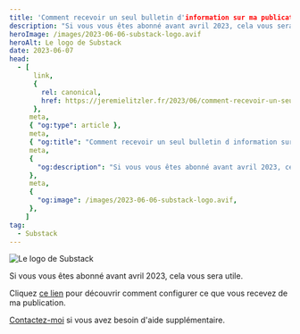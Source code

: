 ```yaml
---
title: 'Comment recevoir un seul bulletin d'information sur ma publication'
description: "Si vous vous êtes abonné avant avril 2023, cela vous sera utile."
heroImage: /images/2023-06-06-substack-logo.avif
heroAlt: Le logo de Substack
date: 2023-06-07
head:
  - [
      link,
      {
        rel: canonical,
        href: https://jeremielitzler.fr/2023/06/comment-recevoir-un-seul-bulletin-d-information-sur-ma-publication,
      },
     meta,
     { "og:type": article },
     meta,
     { "og:title": "Comment recevoir un seul bulletin d information sur ma publication" },
     meta,
     {
       "og:description": "Si vous vous êtes abonné avant avril 2023, cela vous sera utile.",
     },
     meta,
     {
       "og:image": /images/2023-06-06-substack-logo.avif,
     },
    ]
tag:
  - Substack
---
```


![Le logo de Substack](/images/2023-06-06-substack-logo.avif)

Si vous vous êtes abonné avant avril 2023, cela vous sera utile.

<!-- more -->

Cliquez [ce lien](../configurer-substack-avec-plusieurs-langues-en-2023/welcome-email.md#activez-la-ou-les-newsletters-dont-vous-avez-besoin) pour découvrir comment configurer ce que vous recevez de ma publication.

[Contactez-moi](../../../page/contactez-moi//README.md) si vous avez besoin d'aide supplémentaire.
